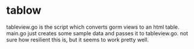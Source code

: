 # tablow

tableview.go is the script which converts gorm views to an html table. 
main.go just creates some sample data and passes it to tableview.go.
not sure how resilient this is, but it seems to work pretty well.
